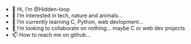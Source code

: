 - 👋 Hi, I’m @Hidden-loop
- 👀 I’m interested in tech, nature and animals...
- 🌱 I’m currently learning C, Python, web devlopment...
- 💞️ I’m looking to collaborate on nothing... maybe C or web dev projects
- 📫 How to reach me on github...

<!---
Hidden-loop/Hidden-loop is a ✨ special ✨ repository because its `README.md` (this file) appears on your GitHub profile.
You can click the Preview link to take a look at your changes.
--->
